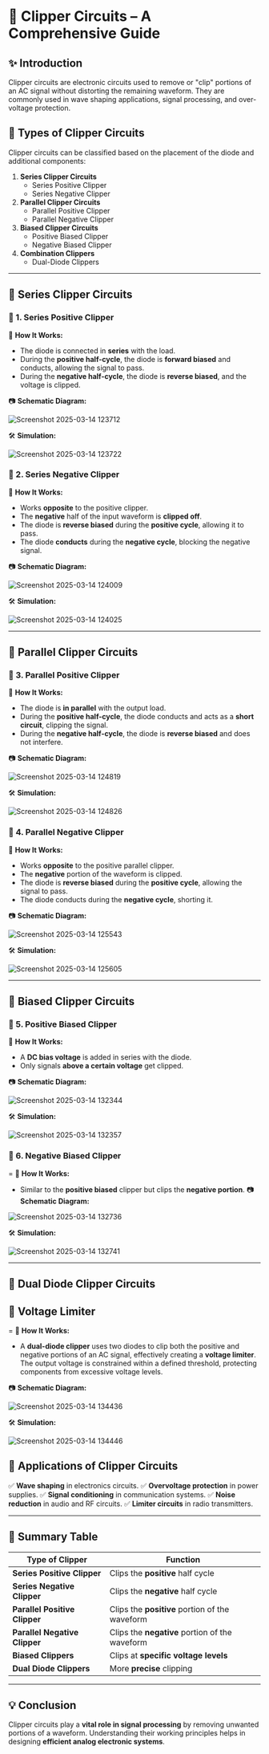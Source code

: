# 📘 Clipper Circuits – A Comprehensive Guide

## ✨ Introduction
Clipper circuits are electronic circuits used to remove or "clip" portions of an AC signal without distorting the remaining waveform. They are commonly used in wave shaping applications, signal processing, and over-voltage protection.

## 🔹 Types of Clipper Circuits
Clipper circuits can be classified based on the placement of the diode and additional components:

1. **Series Clipper Circuits**
   - Series Positive Clipper
   - Series Negative Clipper
2. **Parallel Clipper Circuits**
   - Parallel Positive Clipper
   - Parallel Negative Clipper
3. **Biased Clipper Circuits**
   - Positive Biased Clipper
   - Negative Biased Clipper
4. **Combination Clippers**
   - Dual-Diode Clippers
 

---

## 📌 Series Clipper Circuits
### 🔹 1. Series Positive Clipper

🔹 **How It Works:**
- The diode is connected in **series** with the load.
- During the **positive half-cycle**, the diode is **forward biased** and conducts, allowing the signal to pass.
- During the **negative half-cycle**, the diode is **reverse biased**, and the voltage is clipped.
  
📷 **Schematic Diagram:**

![Screenshot 2025-03-14 123712](https://github.com/user-attachments/assets/b589cff3-30eb-4cbd-aa97-275c5d808729)

🛠 **Simulation:**

![Screenshot 2025-03-14 123722](https://github.com/user-attachments/assets/c0e35f0e-4f00-4df5-8274-42c33b1559a9)


### 🔹 2. Series Negative Clipper

🔹 **How It Works:**
- Works **opposite** to the positive clipper.
- The **negative** half of the input waveform is **clipped off**.
- The diode is **reverse biased** during the **positive cycle**, allowing it to pass.
- The diode **conducts** during the **negative cycle**, blocking the negative signal.

📷 **Schematic Diagram:**

![Screenshot 2025-03-14 124009](https://github.com/user-attachments/assets/2dd0cb28-b544-419e-bcc5-28deecda3d0f)

🛠 **Simulation:**

![Screenshot 2025-03-14 124025](https://github.com/user-attachments/assets/d0ea0b43-9127-46bb-95bb-c89f8aee3c0c)


---

## 📌 Parallel Clipper Circuits
### 🔹 3. Parallel Positive Clipper

🔹 **How It Works:**
- The diode is **in parallel** with the output load.
- During the **positive half-cycle**, the diode conducts and acts as a **short circuit**, clipping the signal.
- During the **negative half-cycle**, the diode is **reverse biased** and does not interfere.

📷 **Schematic Diagram:**

![Screenshot 2025-03-14 124819](https://github.com/user-attachments/assets/652045b6-9c80-4ff7-a410-2b5ce3024de8)

🛠 **Simulation:**

![Screenshot 2025-03-14 124826](https://github.com/user-attachments/assets/b97cdc56-9e02-4c8a-9d8b-a250f33368c4)



### 🔹 4. Parallel Negative Clipper



🔹 **How It Works:**
- Works **opposite** to the positive parallel clipper.
- The **negative** portion of the waveform is clipped.
- The diode is **reverse biased** during the **positive cycle**, allowing the signal to pass.
- The diode conducts during the **negative cycle**, shorting it.

📷 **Schematic Diagram:**

![Screenshot 2025-03-14 125543](https://github.com/user-attachments/assets/58e373cd-5423-4073-98ef-271fe1163278)


🛠 **Simulation:**

![Screenshot 2025-03-14 125605](https://github.com/user-attachments/assets/e2019a23-fea3-407a-9544-9fc3ca6f8955)


---

## 📌 Biased Clipper Circuits
### 🔹 5. Positive Biased Clipper

🔹 **How It Works:**
- A **DC bias voltage** is added in series with the diode.
- Only signals **above a certain voltage** get clipped.

📷 **Schematic Diagram:**

![Screenshot 2025-03-14 132344](https://github.com/user-attachments/assets/ee3a42a8-cea8-4a26-8401-15bf4e4b1805)


🛠 **Simulation:**


![Screenshot 2025-03-14 132357](https://github.com/user-attachments/assets/4438c421-5083-4646-b762-ce2c20f0c153)


### 🔹 6. Negative Biased Clipper


=
🔹 **How It Works:**
- Similar to the **positive biased** clipper but clips the **negative portion**.
📷 **Schematic Diagram:**

![Screenshot 2025-03-14 132736](https://github.com/user-attachments/assets/75ed331a-7aa8-4e22-bce6-925efc0e0448)


🛠 **Simulation:**

![Screenshot 2025-03-14 132741](https://github.com/user-attachments/assets/2ff1f676-6238-448f-b476-3048a4c204bb)



---

## 📌 Dual Diode Clipper Circuits
## 📘  Voltage Limiter

=
🔹 **How It Works:**
- A **dual-diode clipper** uses two diodes to clip both the positive and negative portions of an AC signal, effectively creating a **voltage limiter**. The output voltage is constrained within a defined threshold, protecting components from excessive voltage levels.

📷 **Schematic Diagram:**

![Screenshot 2025-03-14 134436](https://github.com/user-attachments/assets/005766cd-0bb0-4658-aae3-779802424ae8)



🛠 **Simulation:**

![Screenshot 2025-03-14 134446](https://github.com/user-attachments/assets/b3f85d36-55b8-4bcd-b482-2019628732ea)





## 📌 Applications of Clipper Circuits
✅ **Wave shaping** in electronics circuits.
✅ **Overvoltage protection** in power supplies.
✅ **Signal conditioning** in communication systems.
✅ **Noise reduction** in audio and RF circuits.
✅ **Limiter circuits** in radio transmitters.

---

## 📌 Summary Table
| Type of Clipper | Function |
|----------------|----------|
| **Series Positive Clipper** | Clips the **positive** half cycle |
| **Series Negative Clipper** | Clips the **negative** half cycle |
| **Parallel Positive Clipper** | Clips the **positive** portion of the waveform |
| **Parallel Negative Clipper** | Clips the **negative** portion of the waveform |
| **Biased Clippers** | Clips at **specific voltage levels** |
| **Dual Diode Clippers** | More **precise** clipping  |

---

## 💡 Conclusion
Clipper circuits play a **vital role in signal processing** by removing unwanted portions of a waveform. Understanding their working principles helps in designing **efficient analog electronic systems**.


